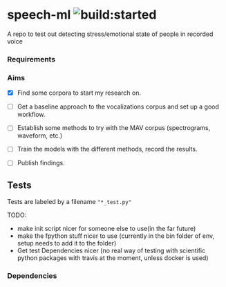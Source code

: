 # speech-ml <img src="https://travis-ci.org/coopie/speech-ml.svg" alt="build:started">
A repo to test out detecting stress/emotional state of people in recorded voice

### Requirements

### Aims

* [x] Find some corpora to start my research on.

* [ ] Get a baseline approach to the vocalizations corpus and set up a good workflow.

* [ ] Establish some methods to try with the MAV corpus (spectrograms, waveform, etc.)

* [ ] Train the models with the different methods, record the results.

* [ ] Publish findings.


## Tests

Tests are labeled by a filename `"*_test.py"`

TODO:

* make init script nicer for someone else to use(in the far future)
* make the fpython stuff nicer to use (currently in the bin folder of env, setup needs to add it to the folder)
* Get test Dependencies nicer (no real way of testing with scientific python packages with travis at the moment, unless docker is used)

### Dependencies

